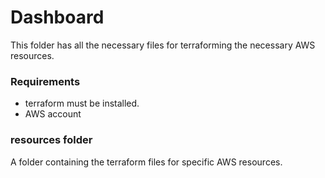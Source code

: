 # Dashboard

This folder has all the necessary files for terraforming the necessary AWS resources.

### Requirements

- terraform must be installed.
- AWS account

### resources folder

A folder containing the terraform files for specific AWS resources.

